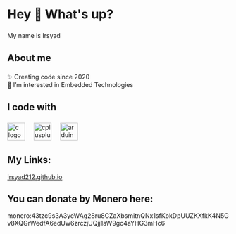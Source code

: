 <h1 align="left">Hey 👋 What's up?</h1>

###

<p align="left">My name is Irsyad</p>

###

<h2 align="left">About me</h2>

###

<p align="left">✨ Creating code since 2020<br>👀 I’m interested in Embedded Technologies</p>

###

<h2 align="left">I code with</h2>

###

<div align="left">
  <img src="https://cdn.jsdelivr.net/gh/devicons/devicon/icons/c/c-original.svg" height="40" alt="c logo"  />
  <img width="12" />
  <img src="https://cdn.jsdelivr.net/gh/devicons/devicon/icons/cplusplus/cplusplus-original.svg" height="40" alt="cplusplus logo"  />
  <img width="12" />
  <img src="https://cdn.jsdelivr.net/gh/devicons/devicon/icons/arduino/arduino-original.svg" height="40" alt="arduino logo"  />
</div>

###

<h2 align="left">My Links:</h2>

<a href="https://irsyad212.github.io/" target=”_blank”>irsyad212.github.io</a>

###

<h2 align="left">You can donate by Monero here:</h2>

<p>monero:43tzc9s3A3yeWAg28ru8CZaXbsmitnQNx1sfKpkDpUUZKXfkK4N5Gv8XQGrWedfA6edUw6zrczjUQjj1aW9gc4aYHG3mHc6</p>

###
